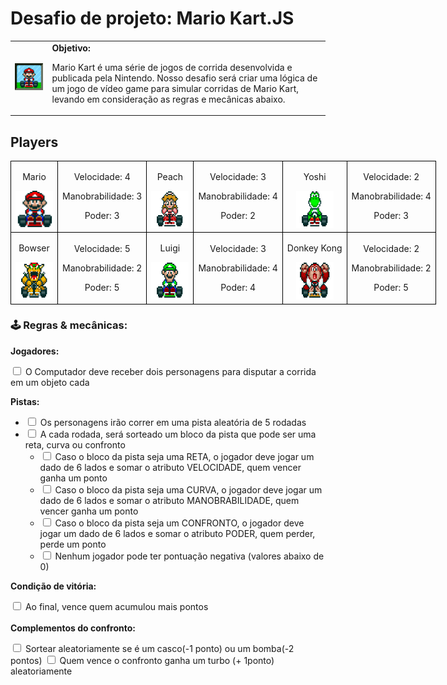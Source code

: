 <h1>Desafio de projeto: Mario Kart.JS</h1>

<table>
    <tr>
        <td>
            <img src="./docs/header.gif" alt="Mario Kart" width="200">
        </td>
        <td>
            <b>Objetivo:</b>
            <p>Mario Kart é uma série de jogos de corrida desenvolvida e publicada pela Nintendo. Nosso desafio será
                criar uma lógica de um jogo de vídeo game para simular corridas de Mario Kart, levando em consideração
                as regras e mecânicas abaixo.</p>
        </td>
    </tr>
</table>

<h2>Players</h2>
<table style="border-collapse: collapse; width: 800px; margin: 0 auto;">
    <tr>
        <td style="border: 1px solid black; text-align: center;">
            <p>Mario</p>
            <img src="./docs/mario.gif" alt="Mario Kart" width="60" height="60">
        </td>
        <td style="border: 1px solid black; text-align: center;">
            <p>Velocidade: 4</p>
            <p>Manobrabilidade: 3</p>
            <p>Poder: 3</p>
        </td>
        <td style="border: 1px solid black; text-align: center;">
            <p>Peach</p>
            <img src="./docs/peach.gif" alt="Mario Kart" width="60" height="60">
        </td>
        <td style="border: 1px solid black; text-align: center;">
            <p>Velocidade: 3</p>
            <p>Manobrabilidade: 4</p>
            <p>Poder: 2</p>
        </td>
        <td style="border: 1px solid black; text-align: center;">
            <p>Yoshi</p>
            <img src="./docs/yoshi.gif" alt="Mario Kart" width="60" height="60">
        </td>
        <td style="border: 1px solid black; text-align: center;">
            <p>Velocidade: 2</p>
            <p>Manobrabilidade: 4</p>
            <p>Poder: 3</p>
        </td>
    </tr>
    <tr>
        <td style="border: 1px solid black; text-align: center;">
            <p>Bowser</p>
            <img src="./docs/bowser.gif" alt="Mario Kart" width="60" height="60">
        </td>
        <td style="border: 1px solid black; text-align: center;">
            <p>Velocidade: 5</p>
            <p>Manobrabilidade: 2</p>
            <p>Poder: 5</p>
        </td>
        <td style="border: 1px solid black; text-align: center;">
            <p>Luigi</p>
            <img src="./docs/luigi.gif" alt="Mario Kart" width="60" height="60">
        </td>
        <td style="border: 1px solid black; text-align: center;">
            <p>Velocidade: 3</p>
            <p>Manobrabilidade: 4</p>
            <p>Poder: 4</p>
        </td>
        <td style="border: 1px solid black; text-align: center;">
            <p>Donkey Kong</p>
            <img src="./docs/dk.gif" alt="Mario Kart" width="60" height="60">
        </td>
        <td style="border: 1px solid black; text-align: center;">
            <p>Velocidade: 2</p>
            <p>Manobrabilidade: 2</p>
            <p>Poder: 5</p>
        </td>
    </tr>
</table>

<p></p>

<h3>🕹️ Regras & mecânicas:</h3>

<b>Jogadores:</b>

<input type="checkbox" id="jogadores-item" />
<label for="jogadores-item">O Computador deve receber dois personagens para disputar a corrida em um objeto cada</label>

<b>Pistas:</b>

<ul>
    <li><input type="checkbox" id="pistas-1-item" /> <label for="pistas-1-item">Os personagens irão correr em uma pista
            aleatória de 5 rodadas</label></li>
    <li><input type="checkbox" id="pistas-2-item" /> <label for="pistas-2-item">A cada rodada, será sorteado um bloco da
            pista que pode ser uma reta, curva ou confronto</label>
        <ul>
            <li><input type="checkbox" id="pistas-2-1-item" /> <label for="pistas-2-1-item">Caso o bloco da pista seja
                    uma RETA, o jogador deve jogar um dado de 6 lados e somar o atributo VELOCIDADE, quem vencer ganha
                    um ponto</label></li>
            <li><input type="checkbox" id="pistas-2-2-item" /> <label for="pistas-2-2-item">Caso o bloco da pista seja
                    uma CURVA, o jogador deve jogar um dado de 6 lados e somar o atributo MANOBRABILIDADE, quem vencer
                    ganha um ponto</label></li>
            <li><input type="checkbox" id="pistas-2-3-item" /> <label for="pistas-2-3-item">Caso o bloco da pista seja
                    um CONFRONTO, o jogador deve jogar um dado de 6 lados e somar o atributo PODER, quem perder, perde
                    um ponto</label></li>
            <li><input type="checkbox" id="pistas-2-3-item" /> <label for="pistas-2-3-item">Nenhum jogador pode ter
                    pontuação negativa (valores abaixo de 0)</label></li>
        </ul>
    </li>
</ul>

<b>Condição de vitória:</b>

<input type="checkbox" id="vitoria-item" />
<label for="vitoria-item">Ao final, vence quem acumulou mais pontos</label>
<br></br>
<b>Complementos do confronto:</b>

<input type="checkbox" /> Sortear aleatoriamente se é um casco(-1 ponto) ou um bomba(-2 pontos)
<input type="checkbox" /> Quem vence o confronto ganha um turbo (+ 1ponto) aleatoriamente